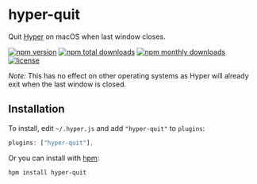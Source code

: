 # hyper-quit
Quit [Hyper](https://hyper.is/) on macOS when last window closes.

[![npm version](https://img.shields.io/npm/v/hyper-quit.svg?maxAge=3600)](https://www.npmjs.com/package/hyper-quit)
[![npm total downloads](https://img.shields.io/npm/dt/hyper-quit.svg?maxAge=3600)](https://www.npmjs.com/package/hyper-quit)
[![npm monthly downloads](https://img.shields.io/npm/dm/hyper-quit.svg?maxAge=3600)](https://www.npmjs.com/package/hyper-quit)
[![license](https://img.shields.io/npm/l/hyper-quit.svg?maxAge=3600)](./LICENSE)

_Note:_ This has no effect on other operating systems as Hyper will already exit
when the last window is closed.

## Installation
To install, edit `~/.hyper.js` and add `"hyper-quit"` to `plugins`:

```javascript
plugins: ["hyper-quit"],
```

Or you can install with [hpm](https://github.com/zeit/hpm):
```bash
hpm install hyper-quit
```

